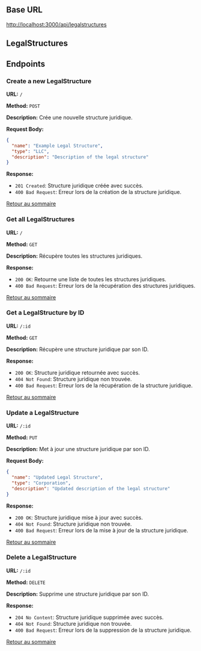 ## Base URL

<http://localhost:3000/api/legalstructures>

## LegalStructures

## Endpoints

### Create a new LegalStructure

**URL:** `/`

**Method:** `POST`

**Description:** Crée une nouvelle structure juridique.

**Request Body:**

```json
{
  "name": "Example Legal Structure",
  "type": "LLC",
  "description": "Description of the legal structure"
}
```

**Response:**

- `201 Created`: Structure juridique créée avec succès.
- `400 Bad Request`: Erreur lors de la création de la structure juridique.

[Retour au sommaire](../BACK_README.md#legalstructures)

### Get all LegalStructures

**URL:** `/`

**Method:** `GET`

**Description:** Récupère toutes les structures juridiques.

**Response:**

- `200 OK`: Retourne une liste de toutes les structures juridiques.
- `400 Bad Request`: Erreur lors de la récupération des structures juridiques.

[Retour au sommaire](../BACK_README.md#legalstructures)

### Get a LegalStructure by ID

**URL:** `/:id`

**Method:** `GET`

**Description:** Récupère une structure juridique par son ID.

**Response:**

- `200 OK`: Structure juridique retournée avec succès.
- `404 Not Found`: Structure juridique non trouvée.
- `400 Bad Request`: Erreur lors de la récupération de la structure juridique.

[Retour au sommaire](../BACK_README.md#legalstructures)

### Update a LegalStructure

**URL:** `/:id`

**Method:** `PUT`

**Description:** Met à jour une structure juridique par son ID.

**Request Body:**

```json
{
  "name": "Updated Legal Structure",
  "type": "Corporation",
  "description": "Updated description of the legal structure"
}
```

**Response:**

- `200 OK`: Structure juridique mise à jour avec succès.
- `404 Not Found`: Structure juridique non trouvée.
- `400 Bad Request`: Erreur lors de la mise à jour de la structure juridique.

[Retour au sommaire](../BACK_README.md#legalstructures)

### Delete a LegalStructure

**URL:** `/:id`

**Method:** `DELETE`

**Description:** Supprime une structure juridique par son ID.

**Response:**

- `204 No Content`: Structure juridique supprimée avec succès.
- `404 Not Found`: Structure juridique non trouvée.
- `400 Bad Request`: Erreur lors de la suppression de la structure juridique.

[Retour au sommaire](../BACK_README.md#legalstructures)
